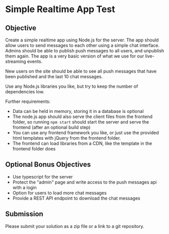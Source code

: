 # Simple Realtime App Test

## Objective

Create a simple realtime app using Node.js for the server. The app should allow users
to send messages to each other using a simple chat interface. Admins should be able to
publish push messages to all users, and unpublish them again. The app is a very basic
version of what we use for our live-streaming events.

New users on the site should be able to see all push messages that have been published 
and the last 10 chat messages.

Use any Node.js libraries you like, but try to keep the number of dependencies low.

Further requirements:

- Data can be held in memory, storing it in a database is optional
- The node.js app should also serve the client files from the frontend folder,
  so running `npm start` should start the server and serve the frontend (after an optional build step)
- You can use any frontend framework you like, or just use the provided html templates with jQuery
  from the frontend folder.
- The frontend can load libraries from a CDN, like the template in the frontend folder does

## Optional Bonus Objectives

- Use typescript for the server
- Protect the "admin" page and write access to the push messages api with a login
- Option for users to load more chat messages
- Provide a REST API endpoint to download the chat messages

## Submission

Please submit your solution as a zip file or a link to a git repository.

